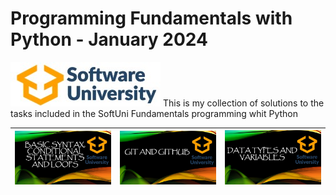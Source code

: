 # Programming Fundamentals with Python - January 2024 
![](https://github.com/Nenogzar/LearningPython/blob/main/softuni/fundamentals_python/SU.jpg)
This is my collection of solutions to the tasks included in the SoftUni Fundamentals programming whit Python

| [<img src="https://github.com/Nenogzar/Academy_SoftUni/blob/main/fundamentals_python/image/1.jpg" alt="syntax" width="250" >](https://github.com/Nenogzar/Academy_SoftUni/tree/main/fundamentals_python/lectures/05-06_Basic%20Syntax%2C%20Conditional%20Statements%20and%20Loops) | [<img src="https://github.com/Nenogzar/Academy_SoftUni/blob/main/fundamentals_python/image/2.jpg" alt="GIT" width="250">](https://github.com/Nenogzar/Academy_SoftUni/tree/main/fundamentals_python/lectures/07_Git%20and%20GitHub) | [<img src="https://github.com/Nenogzar/Academy_SoftUni/blob/main/fundamentals_python/image/3.jpg" alt="Data type" width="250">](https://github.com/Nenogzar/Academy_SoftUni/tree/main/fundamentals_python/lectures/08-09_Data%20Types%20and%20Variables) |
|----------------------------------------------------------------------------------------------------------------------------------------------------------------------------------------------------------------------------------------------------------------------------------|-------------------------------------------------------------------------------------------------------------------------------------------------------------------------------------------------------------------------------------|----------------------------------------------------------------------------------------------------------------------------------------------------------------------------------------------------------------------------------------------------------|

||| |||
|-|-|-|-|-|